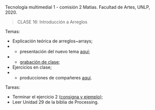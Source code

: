 Tecnología multimedial 1 - comisión 2 Matias. Facultad de Artes, UNLP, 2020.

> CLASE 16: Introducción a Arreglos

Temas:

- Explicación teórica de arreglos~arrays;
- - presentación del nuevo tema [aquí](https://github.com/matiasjl/TM1-2020/blob/master/clase16_8_11/tmm1-M5_arreglos.pdf);
- - [grabación de clase](https://drive.google.com/file/d/1fs1ctnvrj9YSTuQ7lrd_h_Ud5u0e6Cho/view?usp=sharing);
- Ejercicios en clase;
- - producciones de compañeres [aquí](https://github.com/matiasjl/TM1-2020/tree/master/clase16_8_11/ej_estudiantes).

Tareas:
- Terminar el ejercicio 2 ([consigna y ejemplo](https://github.com/matiasjl/TM1-2020/tree/master/clase16_8_11/ej15b_array_colores));
- Leer Unidad 29 de la biblia de Processing.
